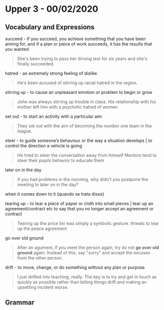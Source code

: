 

# Upper 3 - 00/02/2020

## Vocabulary and Expressions 
succeed - If you succeed, you achieve something that you have been aiming for, and if a plan or piece of work succeeds, it has the results that you wanted
> She's been trying to pass her driving test for six years and she's finally succeeded.

hatred - an extremely strong feeling of dislike
> He's been accused of stirring up racial hatred in the region.

stirring up - to cause an unpleasant emotion or problem to begin or grow
> John was always stirring up trouble in class.
> His relationship with his mother left him with a psychotic hatred of women.

set out - to start an activity with a particular aim
> They set out with the aim of becoming the number one team in the league.

steer - to guide someone’s behaviour or the way a situation develops |  to control the direction a vehicle is going
> He tried to steer the conversation away from himself
> Mentors tend to steer their pupils behavior to educate them

later on in the day
> If you had problems in the morning, why didn't you postpone the meeting to later on in the day?

when it comes down to it {quando se trata disso}
> 

tearing up -  to tear a piece of paper or cloth into small pieces |  tear up an agreement/contract etc to say that you no longer accept an agreement or contract
> Tearing up the price list was simply a symbolic gesture.
> threats to tear up the peace agreement

go over old ground
> After an agument, if you meet the person again, try do not **go over old ground** again. Instead of this, say "sorry" and accept the excuses from the other person.

drift - to move, change, or do something without any plan or purpose
> I just drifted into teaching, really.
> The key is to try and get in touch as quickly as possible rather than letting things drift and making an upsetting incident worse.


## Grammar
